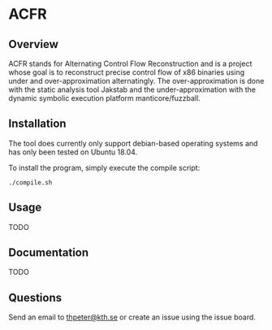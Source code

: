 # ACFR
## Overview
ACFR stands for Alternating Control Flow Reconstruction and is a project whose goal is to reconstruct precise control flow of x86 binaries using under and over-approximation alternatingly. The over-approximation is done with the static analysis tool Jakstab and the under-approximation with the dynamic symbolic execution platform manticore/fuzzball.
## Installation

The tool does currently only support debian-based operating systems and has only been tested on Ubuntu 18.04.

To install the program, simply execute the compile script:
```
./compile.sh
```

## Usage
TODO

## Documentation
TODO

## Questions
Send an email to thpeter@kth.se or create an issue using the issue board.
